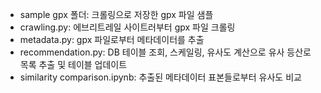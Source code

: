 - sample gpx 폴더: 크롤링으로 저장한 gpx 파일 샘플
- crawling.py: 에브리트레일 사이트러부터 gpx 파일 크롤링
- metadata.py: gpx 파일로부터 메타데이터를 추출
- recommendation.py: DB 테이블 조회, 스케일링, 유사도 계산으로 유사 등산로 목록 추출 및 테이블 업데이트
- similarity comparison.ipynb: 추출된 메타데이터 표본들로부터 유사도 비교
